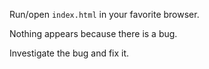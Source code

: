 Run/open `index.html` in your favorite browser.

Nothing appears because there is a bug.

Investigate the bug and fix it.
